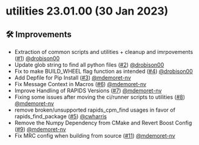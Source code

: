 # utilities 23.01.00 (30 Jan 2023)

## 🛠️ Improvements

- Extraction of common scripts and utilities + cleanup and imrpovements ([#1](https://github.com/nv-morpheus/utilities/pull/1)) [@drobison00](https://github.com/drobison00)
- Update glob string to find all python files ([#2](https://github.com/nv-morpheus/utilities/pull/2)) [@drobison00](https://github.com/drobison00)
- Fix to make BUILD_WHEEL flag function as intended ([#4](https://github.com/nv-morpheus/utilities/pull/4)) [@drobison00](https://github.com/drobison00)
- Add Depfile for Pip Install ([#3](https://github.com/nv-morpheus/utilities/pull/3)) [@mdemoret-nv](https://github.com/mdemoret-nv)
- Fix Message Context in Macros ([#6](https://github.com/nv-morpheus/utilities/pull/6)) [@mdemoret-nv](https://github.com/mdemoret-nv)
- Improve Handling of RAPIDS Versions ([#7](https://github.com/nv-morpheus/utilities/pull/7)) [@mdemoret-nv](https://github.com/mdemoret-nv)
- Fixing some issues after moving the ci/runner scripts to utilities ([#8](https://github.com/nv-morpheus/utilities/pull/8)) [@mdemoret-nv](https://github.com/mdemoret-nv)
- remove broken/unsupported rapids_cpm_find usages in favor of rapids_find_package ([#5](https://github.com/nv-morpheus/utilities/pull/5)) [@cwharris](https://github.com/cwharris)
- Remove the Numpy Dependency from CMake and Revert Boost Config ([#9](https://github.com/nv-morpheus/utilities/pull/9)) [@mdemoret-nv](https://github.com/mdemoret-nv)
- Fix MRC config when building from source ([#11](https://github.com/nv-morpheus/utilities/pull/11)) [@mdemoret-nv](https://github.com/mdemoret-nv)
